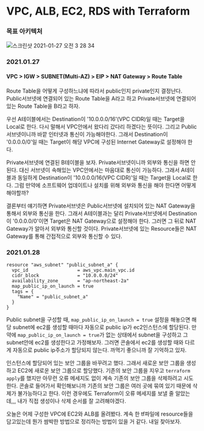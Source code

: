 # VPC, ALB, EC2, RDS with Terraform

### 목표 아키텍처
![스크린샷 2021-01-27 오전 3 28 34](https://user-images.githubusercontent.com/46708207/105888098-de1c1f80-604f-11eb-80c0-eb152be312b6.png)

### 2021.01.27

#### VPC > IGW > SUBNET(Multi-AZ) > EIP > NAT Gateway > Route Table

Route Table을 어떻게 구성하느냐에 따라서 public인지 private인지 결정난다. Public서브넷에 연결되어 있는 Route Table을 A라고 하고 Private서브넷에 연결되어 있는 Route Table을 B라고 하자.

우선 A테이블에서는 Destination이 '10.0.0.0/16'(VPC CIDR)일 때는 Target을 Local로 한다. 다시 말해서 VPC안에서 왔다리 갔다리 하겠다는 뜻이다. 그리고 Public서브넷이니까 바깥 인터넷과 통신이 가능해야한다. 그래서 Destination이 '0.0.0.0/0'일 때는 Target이 해당 VPC에 구성된 Internet Gateway로 설정해야 한다.

Private서브넷에 연결된 B테이블을 보자. Private서브넷이니까 외부와 통신을 하면 안 된다. 대신 서브넷이 속해있는 VPC안에서는 마음대로 통신이 가능하다. 그래서 A테이블과 동일하게 Destination이 '10.0.0.0/16(VPC CIDR)'일 때는 Target을 Local로 한다. 그럼 만약에 소프트웨어 업데이트나 설치를 위해 외부와 통신을 해야 한다면 어떻게 해야할까?

결론부터 얘기하면 Private서브넷은 Public서브넷에 설치되어 있는 NAT Gateway을 통해서 외부와 통신을 한다. 그래서 A테이블과는 달리 Private서브넷에서 Destination이 '0.0.0.0/0'이면 Target은 NAT Gateway으로 설정해야 한다. 그러면 그 뒤로 NAT Gateway가 알아서 외부와 통신할 것이다. Private서브넷에 있는 Resource들은 NAT Gateway를 통해 간접적으로 외부와 통신할 수 있다.

### 2021.01.28

~~~
resource "aws_subnet" "public_subnet_a" {
  vpc_id                  = aws_vpc.main_vpc.id
  cidr_block              = "10.0.0.0/24"
  availability_zone       = "ap-northeast-2a"
  map_public_ip_on_launch = true
  tags = {
    "Name" = "public_subnet_a"
  }
}
~~~
Public subnet을 구성할 때, `map_public_ip_on_launch = true` 설정을 해놓으면 해당 subnet에 ec2를 생성할 때마다 자동으로 public ip가 ec2인스턴스에 할당된다. 만약에 `map_public_ip_on_launch = true`가 없는 상태에서 subnet을 구성하고 그 subnet안에 ec2를 생성한다고 가정해보자. 그러면 콘솔에서 ec2를 생성할 때와 다르게 자동으로 public ip주소가 할당되지 않는다. 까먹기 좋으니까 잘 기억하고 있자.

인스턴스에 할당되어 있는 보안 그룹을 바꾸려고 했다. 그래서 새로운 보안 그룹을 생성하고 EC2에 새로운 보안 그룹으로 할당했다. 기존의 보안 그룹을 지우고 `terraform apply`를 했지만 아무런 오류 메세지도 없이 계속 기존의 보안 그룹을 삭제하려고 시도한다. 콘솔로 들어가서 확인해보니까 기존의 보안 그룹은 여러 곳에 묶여 있기 때문에 삭제가 불가능하다고 한다. 이런 경우에도 Terraform이 오류 메세지를 보낼 줄 알았는데,,, 내가 직접 생성이나 삭제 순서를 잘 고려해야겠다.

오늘은 어제 구성한 VPC에 EC2와 ALB를 올려봤다. 계속 한 tf파일에 resource들을 담고있는데 뭔가 쌈박한 방법으로 정리하는 방법이 있을 거 같다. 내일 찾아보자.